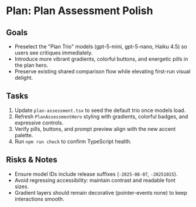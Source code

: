 <!--
Author: gpt-5-codex
Date: 2025-10-18 20:10 UTC
PURPOSE: Capture the plan for infusing the plan assessment hero with colorful accents
         and ensuring default model preselection while keeping SRP/DRY alignment.
SRP/DRY check: Pass - Documentation only, references existing components without duplicating logic.
-->

# Plan: Plan Assessment Polish

## Goals
- Preselect the "Plan Trio" models (gpt-5-mini, gpt-5-nano, Haiku 4.5) so users see critiques immediately.
- Introduce more vibrant gradients, colorful buttons, and energetic pills in the plan hero.
- Preserve existing shared comparison flow while elevating first-run visual delight.

## Tasks
1. Update `plan-assessment.tsx` to seed the default trio once models load.
2. Refresh `PlanAssessmentHero` styling with gradients, colorful badges, and expressive controls.
3. Verify pills, buttons, and prompt preview align with the new accent palette.
4. Run `npm run check` to confirm TypeScript health.

## Risks & Notes
- Ensure model IDs include release suffixes (`-2025-08-07`, `-20251015`).
- Avoid regressing accessibility: maintain contrast and readable font sizes.
- Gradient layers should remain decorative (pointer-events none) to keep interactions smooth.

